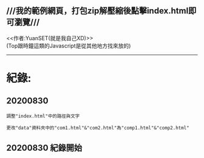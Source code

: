 ## ///我的範例網頁，打包zip解壓縮後點擊index.html即可瀏覽///
<<作者:YuanSET(就是我自己XD)>><br>
(Top跟時鐘這類的Javascript是從其他地方找來放的)

-----------------------------------------------------
# 紀錄:
## 20200830
```
調整"index.html"中的路徑與文字
```
```
更改"data"資料夾中的"com1.html"&"com2.html"為"comp1.html"&"comp2.html"
```
## 20200830 紀錄開始

